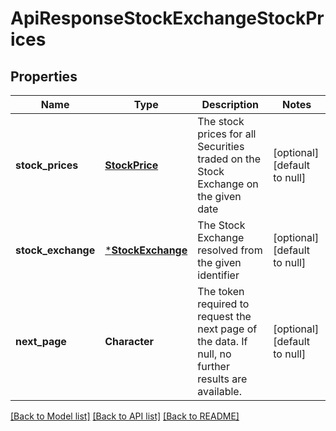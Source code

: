 # ApiResponseStockExchangeStockPrices

## Properties
Name | Type | Description | Notes
------------ | ------------- | ------------- | -------------
**stock_prices** | [**StockPrice**](StockPrice.md) | The stock prices for all Securities traded on the Stock Exchange on the given date | [optional] [default to null]
**stock_exchange** | [***StockExchange**](StockExchange.md) | The Stock Exchange resolved from the given identifier | [optional] [default to null]
**next_page** | **Character** | The token required to request the next page of the data. If null, no further results are available. | [optional] [default to null]

[[Back to Model list]](../README.md#documentation-for-models) [[Back to API list]](../README.md#documentation-for-api-endpoints) [[Back to README]](../README.md)


